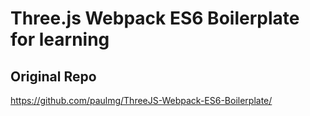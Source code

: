 # Three.js Webpack ES6 Boilerplate for learning


## Original Repo
https://github.com/paulmg/ThreeJS-Webpack-ES6-Boilerplate/

